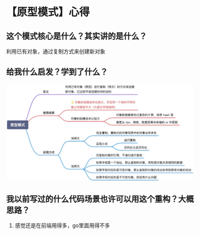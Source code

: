 # 【原型模式】心得

## 这个模式核心是什么？其实讲的是什么？

利用已有对象，通过复制方式来创建新对象

## 给我什么启发？学到了什么？

![](prototype.jpeg)

## 我以前写过的什么代码场景也许可以用这个重构？大概思路？

1. 感觉还是在前端用得多，go里面用得不多
